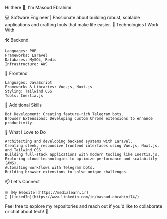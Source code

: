 Hi there 👋, I'm Masoud Ebrahimi

💻 Software Engineer | Passionate about building robust, scalable applications and crafting tools that make life easier.
🚀 Technologies I Work With

🛠 Backend

    Languages: PHP
    Frameworks: Laravel
    Databases: MySQL, Redis
    Infrastructure: AWS

🎨 Frontend

    Languages: JavaScript
    Frameworks & Libraries: Vue.js, Nuxt.js
    Styling: Tailwind CSS
    Tools: Inertia.js

🤖 Additional Skills

    Bot Development: Creating feature-rich Telegram bots.
    Browser Extensions: Developing custom Chrome extensions to enhance productivity.

🌟 What I Love to Do

    Architecting and developing backend systems with Laravel.
    Creating sleek, responsive frontend interfaces using Vue.js, Nuxt.js, and Tailwind CSS.
    Building full-stack applications with modern tooling like Inertia.js.
    Exploring cloud technologies to optimize performance and scalability (AWS).
    Automating workflows with Telegram bots.
    Building browser extensions to solve unique challenges.

📫 Let's Connect
    
    🌐 [My Website](https://medialearn.ir)
    💼 [LinkedIn](https://www.linkedin.com/in/masoud-ebrahimi74/)

Feel free to explore my repositories and reach out if you'd like to collaborate or chat about tech! 🚀
